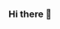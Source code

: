 ### Hi there 👋

<!--
**aprunge/aprunge** is a ✨ _special_ ✨ repository because its `README.md` (this file) appears on your GitHub profile.

Here are some ideas to get you started:

- 🔭 I’m currently working on GPU Passthrough in Java
- 🌱 I’m currently learning GPU Passthrough in Java
- 👯 I’m looking to collaborate on Optimized Random Number Generator
- 🤔 I’m looking for help with getting better at Fortnite
- 💬 Ask me about my favorite Monster flavor (the white one)
- 📫 How to reach me: Don't.
- 😄 Pronouns: ga/mer
- ⚡ Fun fact: I'm racist
-->
